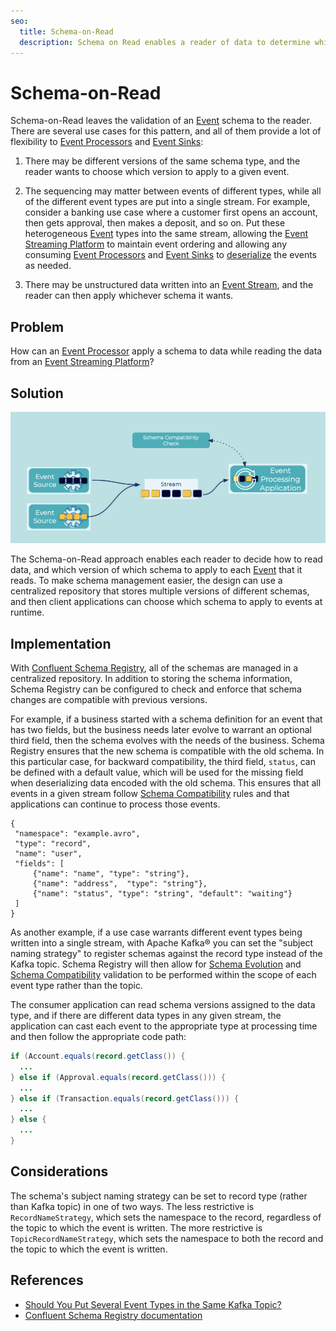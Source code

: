 ```yaml
---
seo:
  title: Schema-on-Read
  description: Schema on Read enables a reader of data to determine which schema to apply to processed data.
---
```


# Schema-on-Read
Schema-on-Read leaves the validation of an [Event](../event/event.md) schema to the reader.
There are several use cases for this pattern, and all of them provide a lot of flexibility to [Event Processors](../event-processing/event-processor.md) and [Event Sinks](../event-sink/event-sink.md):

1. There may be different versions of the same schema type, and the reader wants to choose which version to apply to a given event.

2. The sequencing may matter between events of different types, while all of the different event types are put into a single stream.  For example, consider a banking use case where a customer first opens an account, then gets approval, then makes a deposit, and so on. Put these heterogeneous [Event](../event/event.md) types into the same stream, allowing the [Event Streaming Platform](../event-stream/event-streaming-platform.md) to maintain event ordering and allowing any consuming [Event Processors](../event-processing/event-processor.md) and [Event Sinks](../event-sink/event-sink.md) to [deserialize](../event/event-deserializer.md) the events as needed.

3. There may be unstructured data written into an [Event Stream](../event-stream/event-stream.md), and the reader can then apply whichever schema it wants.

## Problem
How can an [Event Processor](../event-processing/event-processor.md) apply a schema to data while reading the data from an [Event Streaming Platform](../event-stream/event-streaming-platform.md)?

## Solution
![schema-on-read](../img/schema-on-read.png)

The Schema-on-Read approach enables each reader to decide how to read data, and which version of which schema to apply to each [Event](../event/event.md) that it reads.
To make schema management easier, the design can use a centralized repository that stores multiple versions of different schemas, and then client applications can choose which schema to apply to events at runtime.

## Implementation
With [Confluent Schema Registry](https://docs.confluent.io/cloud/current/cp-component/schema-reg-cloud-config.html), all of the schemas are managed in a centralized repository.
In addition to storing the schema information, Schema Registry can be configured to check and enforce that schema changes are compatible with previous versions.

For example, if a business started with a schema definition for an event that has two fields, but the business needs later evolve to warrant an optional third field, then the schema evolves with the needs of the business.
Schema Registry ensures that the new schema is compatible with the old schema.
In this particular case, for backward compatibility, the third field, `status`, can be defined with a default value, which will be used for the missing field when deserializing data encoded with the old schema.
This ensures that all events in a given stream follow [Schema Compatibility](../event-stream/schema-compatibility.md) rules and that applications can continue to process those events.

```
{
 "namespace": "example.avro",
 "type": "record",
 "name": "user",
 "fields": [
     {"name": "name", "type": "string"},
     {"name": "address",  "type": "string"},
     {"name": "status", "type": "string", "default": "waiting"}
 ]
}
```

As another example, if a use case warrants different event types being written into a single stream, with Apache Kafka&reg; you can set the "subject naming strategy" to register schemas against the record type instead of the Kafka topic.
Schema Registry will then allow for [Schema Evolution](../event-stream/schema-evolution.md) and [Schema Compatibility](../event-stream/schema-compatibility.md) validation to be performed within the scope of each event type rather than the topic.

The consumer application can read schema versions assigned to the data type, and if there are different data types in any given stream, the application can cast each event to the appropriate type at processing time and then follow the appropriate code path:

```java
if (Account.equals(record.getClass()) {
  ...
} else if (Approval.equals(record.getClass())) {
  ...
} else if (Transaction.equals(record.getClass())) {
  ...
} else {
  ...
}
```

## Considerations
The schema's subject naming strategy can be set to record type (rather than Kafka topic) in one of two ways.
The less restrictive is `RecordNameStrategy`, which sets the namespace to the record, regardless of the topic to which the event is written.
The more restrictive is `TopicRecordNameStrategy`, which sets the namespace to both the record and the topic to which the event is written.

## References
* [Should You Put Several Event Types in the Same Kafka Topic?](https://www.confluent.io/blog/put-several-event-types-kafka-topic/)
* [Confluent Schema Registry documentation](https://docs.confluent.io/cloud/current/cp-component/schema-reg-cloud-config.html)
